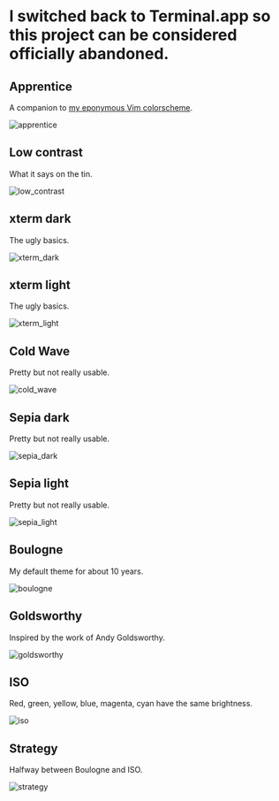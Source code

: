 # I switched back to Terminal.app so this project can be considered officially abandoned.

## Apprentice

A companion to [my eponymous Vim colorscheme](https://github.com/romainl/Apprentice).

![apprentice](apprentice.png)

## Low contrast

What it says on the tin.

![low_contrast](low_contrast.png)

## xterm dark

The ugly basics.

![xterm_dark](xterm_dark.png)

## xterm light

The ugly basics.

![xterm_light](xterm_light.png)

## Cold Wave

Pretty but not really usable.

![cold_wave](cold_wave.png)

## Sepia dark

Pretty but not really usable.

![sepia_dark](sepia_dark.png)

## Sepia light

Pretty but not really usable.

![sepia_light](sepia_light.png)

## Boulogne

My default theme for about 10 years.

![boulogne](boulogne.png)

## Goldsworthy

Inspired by the work of Andy Goldsworthy.

![goldsworthy](goldsworthy.png)

## ISO

Red, green, yellow, blue, magenta, cyan have the same brightness.

![iso](iso.png)

## Strategy

Halfway between Boulogne and ISO.

![strategy](strategy.png)
